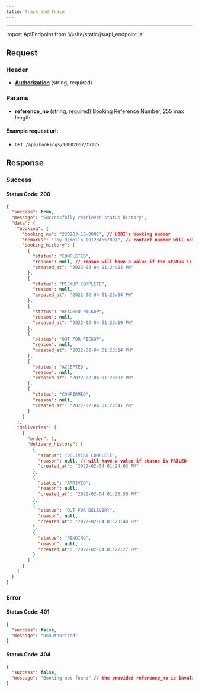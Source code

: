 ```yaml
---
title: Track and Trace
---
```


---

import ApiEndpoint from '@site/static/js/api_endpoint.js'

<ApiEndpoint path="/api/bookings/{reference_no}/track" method="get">

## Request

### Header

- [**Authorization**](../authentication) (string, required)

### Params

- **reference_no** (string, required) Booking Reference Number, 255 max length.

#### Example request url:

- `GET /api/bookings/10002067/track`

## Response

### Success

#### Status Code: 200

```json
{
  "success": true,
  "message": "Successfully retrieved status history",
  "data": {
    "booking": {
      "booking_no": "220203-1E-0001", // LODI's booking number
      "remarks": "Jay Remollo (9123456789)", // contact number will only be present until booking is not yet COMPLETED
      "booking_history": [
        {
          "status": "COMPLETED",
          "reason": null, // reason will have a value if the status is either PENDING CANCELLATION or CANCELLED
          "created_at": "2022-02-04 01:24:04 PM"
        },
        {
          "status": "PICKUP COMPLETE",
          "reason": null,
          "created_at": "2022-02-04 01:23:34 PM"
        },
        {
          "status": "REACHED PICKUP",
          "reason": null,
          "created_at": "2022-02-04 01:23:19 PM"
        },
        {
          "status": "OUT FOR PICKUP",
          "reason": null,
          "created_at": "2022-02-04 01:23:14 PM"
        },
        {
          "status": "ACCEPTED",
          "reason": null,
          "created_at": "2022-02-04 01:23:07 PM"
        },
        {
          "status": "CONFIRMED",
          "reason": null,
          "created_at": "2022-02-04 01:22:41 PM"
        }
      ]
    },
    "deliveries": [
      {
        "order": 1,
        "delivery_history": [
          {
            "status": "DELIVERY COMPLETE",
            "reason": null, // will have a value if status is FAILED
            "created_at": "2022-02-04 01:24:03 PM"
          },
          {
            "status": "ARRIVED",
            "reason": null,
            "created_at": "2022-02-04 01:23:50 PM"
          },
          {
            "status": "OUT FOR DELIVERY",
            "reason": null,
            "created_at": "2022-02-04 01:23:44 PM"
          },
          {
            "status": "PENDING",
            "reason": null,
            "created_at": "2022-02-04 01:22:27 PM"
          }
        ]
      }
    ]
  }
}
```

### Error

#### Status Code: 401

```json
{
  "success": false,
  "message": "Unauthorized"
}
```

#### Status Code: 404

```json
{
  "success": false,
  "message": "Booking not found" // the provided reference_no is invalid
}
```

</ApiEndpoint>
